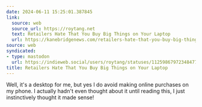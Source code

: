 ```yaml
---
date: 2024-06-11 15:25:01.387845
link:
  source: web
  source_url: https://roytang.net
  text: Retailers Hate That You Buy Big Things on Your Laptop
  url: https://kanebridgenews.com/retailers-hate-that-you-buy-big-things-on-your-laptop/
source: web
syndicated:
- type: mastodon
  url: https://indieweb.social/users/roytang/statuses/112598679723484778
title: Retailers Hate That You Buy Big Things on Your Laptop
---
```


Well, it's a desktop for me, but yes I do avoid making online purchases on my phone. I actually hadn't even thought about it until reading this, I just instinctively thought it made sense!